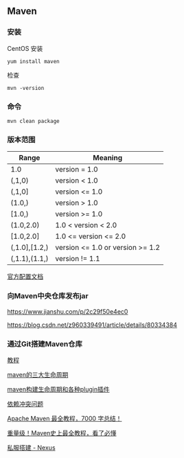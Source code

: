 Maven
- 

### 安装

CentOS 安装

    yum install maven

检查

    mvn -version

### 命令

    mvn clean package


### 版本范围

|Range|Meaning|
|---|---|
|1.0|version = 1.0|
|(,1,0)|version < 1.0|
|(,1,0]|version <= 1.0|
|(1.0,)|version > 1.0|
|[1.0,)|version >= 1.0|
|(1.0,2.0)|1.0 < version < 2.0|
|[1.0,2.0]|1.0 <= version <= 2.0|
|(,1.0],[1.2,)|	version <= 1.0 or version >= 1.2|
|(,1.1),(1.1,)|	version != 1.1|


[官方配置文档](http://maven.apache.org/ref/3.6.0/maven-settings/settings.html)


### 向Maven中央仓库发布jar

https://www.jianshu.com/p/2c29f50e4ec0

https://blog.csdn.net/z960339491/article/details/80334384

### 通过Git搭建Maven仓库

[教程](build_by_git.md)

[maven的三大生命周期](https://www.cnblogs.com/huxinga/p/6740897.html)

[maven构建生命周期和各种plugin插件](https://blog.csdn.net/zhaojianting/article/details/80321488)

[依赖冲突问题](https://mp.weixin.qq.com/s/zGlPbimTuYy7UbmgCmnkqA)


[Apache Maven 最全教程，7000 字总结！](https://mp.weixin.qq.com/s/BDBhXBHbIxAf6lJNNb8xnA)

[重量级！Maven史上最全教程，看了必懂](https://www.cnblogs.com/hzg110/p/6936101.html)

[私服搭建 - Nexus](https://mp.weixin.qq.com/s/dnFz_p2LFV9OQaapKPiZ9A)
